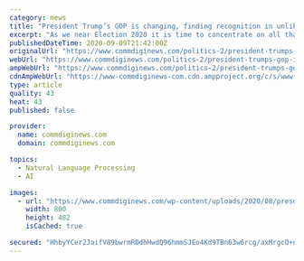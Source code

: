 ```yaml
---
category: news
title: "President Trump’s GOP is changing, finding recognition in unlikely places"
excerpt: "As we near Election 2020 it is time to concentrate on all that President Trump has done. Including drastically changing the GOP"
publishedDateTime: 2020-09-09T21:42:00Z
originalUrl: "https://www.commdiginews.com/politics-2/president-trumps-gop-is-changing-finding-recognition-in-unlikely-places-132278/"
webUrl: "https://www.commdiginews.com/politics-2/president-trumps-gop-is-changing-finding-recognition-in-unlikely-places-132278/"
ampWebUrl: "https://www.commdiginews.com/politics-2/president-trumps-gop-is-changing-finding-recognition-in-unlikely-places-132278/?amp=1"
cdnAmpWebUrl: "https://www-commdiginews-com.cdn.ampproject.org/c/s/www.commdiginews.com/politics-2/president-trumps-gop-is-changing-finding-recognition-in-unlikely-places-132278/?amp=1"
type: article
quality: 43
heat: 43
published: false

provider:
  name: commdiginews.com
  domain: commdiginews.com

topics:
  - Natural Language Processing
  - AI

images:
  - url: "https://www.commdiginews.com/wp-content/uploads/2020/08/presdient-donald-j-trump.jpg"
    width: 800
    height: 482
    isCached: true

secured: "HhbyYCer2JaifV89bwrmRDdhHwdQ96hmmSJEo4Kd9TBn63w6rcg/axMrgcO+nW3+5vDIcoRvHqfYvCDHLT3SBoWJA+O07vgUpMuwsy2OrU94ICqE/zGGqEXM3LL3EqwU24zlC4VycOjjIWhoM04NHJ+S3lVk6xctEvj18Eeu8LLkxxUuG6WZYe1yGttRwpbIeMpehQKtVsSt7Ya4xrhdbTMFi6aGYQKfDqpxPQ0aRiv0/sny4dXjH2aVbtpMqxfBTsBhKe7XnunlSVmfzyFCCKBn4wdBpdzaUEwPqWIlgkL3Koz1kgy1N0iGbV4ciyXl8ZH6ZUAUxdLu61LXh+WNil4fZ32RypxbWHFpDrKQdbM=;9MppVaref6r+X+es5w6B8Q=="
---
```


